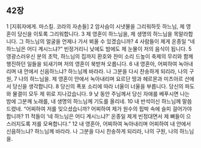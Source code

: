 ## 42장
1 [지휘자에게. 마스킬. 코라의 자손들]
2 암사슴이 시냇물을 그리워하듯 하느님, 제 영혼이 당신을 이토록 그리워합니다.
3 제 영혼이 하느님을, 제 생명의 하느님을 목말라합니다. 그 하느님의 얼굴을 언제나 가서 뵈올 수 있겠습니까?
4 사람들이 제게 온종일 “네 하느님은 어디 계시느냐?” 빈정거리니 낮에도 밤에도 제 눈물이 저의 음식이 됩니다.
5 영광스러우신 분의 초막, 하느님의 집까지 환호와 찬미 소리 드높이 축제의 무리와 함께 행진하던 일들을 되새기며 저의 영혼이 북받쳐 오릅니다.
6 내 영혼아, 어찌하여 녹아내리며 내 안에서 신음하느냐? 하느님께 바라라. 나 그분을 다시 찬송하게 되리라, 나의 구원,
7 나의 하느님을. 제 영혼이 안에서 녹아내리며 요르단 땅과 헤르몬과 미츠아르 산에서 당신을 생각합니다.
8 당신의 폭포 소리에 따라 너울이 너울을 부릅니다. 당신의 파도와 물결이 모두 제 위로 지나갔습니다.
9 낮 동안 주님께서 당신 자애를 베푸시면 나는 밤에 그분께 노래를, 내 생명의 하느님께 기도를 올리네.
10 내 반석이신 하느님께 말씀드렸네. “어찌하여 저를 잊으셨습니까? 어찌하여 제가 원수의 핍박 속에 슬피 걸어가야 합니까?
11 적들이 ‘네 하느님은 어디 계시느냐?’ 온종일 제게 빈정대면서 제 뼈들이 으스러지도록 저를 모욕합니다.”
12 내 영혼아, 어찌하여 녹아내리며 어찌하여 내 안에서 신음하느냐? 하느님께 바라라. 나 그분을 다시 찬송하게 되리라, 나의 구원, 나의 하느님을.
